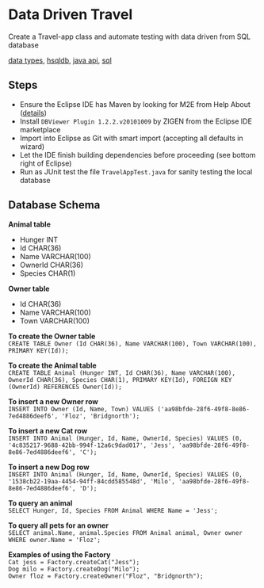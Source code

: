 # Data Driven Travel
Create a Travel-app class and automate testing with data driven from SQL database<br>

[data types](https://www.w3schools.com/sql/sql_datatypes.asp),
[hsqldb](http://hsqldb.org/),
[java api](https://docs.oracle.com/javase/7/docs/api/),
[sql](https://www.w3schools.com/sql/)

## Steps
* Ensure the Eclipse IDE has Maven by looking for M2E from Help About ([details](https://www.vogella.com/tutorials/EclipseMaven/article.html))
* Install `DBViewer Plugin 1.2.2.v20101009` by ZIGEN from the Eclipse IDE marketplace
* Import into Eclipse as Git with smart import (accepting all defaults in wizard)
* Let the IDE finish building dependencies before proceeding (see bottom right of Eclipse)
* Run as JUnit test the file `TravelAppTest.java` for sanity testing the local database

## Database Schema

**Animal table**
 - Hunger INT
 - Id CHAR(36)
 - Name VARCHAR(100)
 - OwnerId CHAR(36)
 - Species CHAR(1)

**Owner table**
 - Id CHAR(36)
 - Name VARCHAR(100)
 - Town VARCHAR(100)

**To create the Owner table**<br>
`CREATE TABLE Owner (Id CHAR(36), Name VARCHAR(100), Town VARCHAR(100), PRIMARY KEY(Id));`

**To create the Animal table**<br>
`CREATE TABLE Animal (Hunger INT, Id CHAR(36), Name VARCHAR(100), OwnerId CHAR(36), Species CHAR(1), PRIMARY KEY(Id), FOREIGN KEY (OwnerId) REFERENCES Owner(Id));`

**To insert a new Owner row**<br>
`INSERT INTO Owner (Id, Name, Town) VALUES ('aa98bfde-28f6-49f8-8e86-7ed4886deef6', 'Floz', 'Bridgnorth');`

**To insert a new Cat row**<br>
`INSERT INTO Animal (Hunger, Id, Name, OwnerId, Species) VALUES (0, '4c835217-9688-42bb-994f-12a6c9dad017', 'Jess', 'aa98bfde-28f6-49f8-8e86-7ed4886deef6', 'C');`

**To insert a new Dog row**<br>
`INSERT INTO Animal (Hunger, Id, Name, OwnerId, Species) VALUES (0, '1538cb22-19aa-4454-94ff-84cdd585548d', 'Milo', 'aa98bfde-28f6-49f8-8e86-7ed4886deef6', 'D');`

**To query an animal**<br>
`SELECT Hunger, Id, Species FROM Animal WHERE Name = 'Jess';`

**To query all pets for an owner**<br>
`SELECT animal.Name, animal.Species FROM Animal animal, Owner owner WHERE owner.Name = 'Floz';`

**Examples of using the Factory**<br>
`Cat jess = Factory.createCat("Jess");`<br>
`Dog milo = Factory.createDog("Milo");`<br>
`Owner floz = Factory.createOwner("Floz", "Bridgnorth");`<br>
